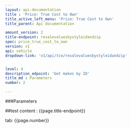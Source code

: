 ```yaml
---
layout: api-documentation
title : 'Price: True Cost to Own'
title_active_left_menu: 'Price: True Cost to Own'
title_parent: Api documentation

amount_version: 2
title-endpoint: resalevaluesbystyleidandzip
spec: price_true_cost_to_own
version: v1
api: vehicle
dropdown-link: 'v1/api/tco/resalevaluesbystyleidandzip'


level: 4
description_edpoint: 'Get makes by ID'
title_md : Parameters
number: 2

---
```


###Parameters

##test content : {{page.title-endpoint}} 

tab: {{page.number}}